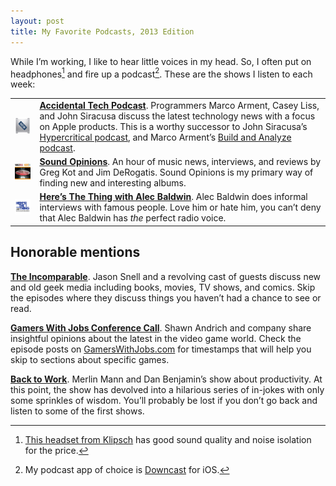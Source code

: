 ```yaml
---
layout: post
title: My Favorite Podcasts, 2013 Edition
---
```

While I’m working, I like to hear little voices in my head. So, I often put on headphones[^headphones] and fire up a podcast[^app]. These are the shows I listen to each week:

<table>
  <tr>
    <td class="aligntop padright"><img src="/blog/images/2013/10/accidental-tech-podcast.jpg"></td>
    <td class="aligntop"><strong><a href="http://atp.fm/">Accidental Tech Podcast</a></strong>. Programmers Marco Arment, Casey Liss, and John Siracusa discuss the latest technology news with a focus on Apple products. This is a worthy successor to John Siracusa’s <a href="http://5by5.tv/hypercritical">Hypercritical podcast</a>, and Marco Arment’s <a href="http://5by5.tv/buildanalyze">Build and Analyze podcast</a>.</td>
  </tr>
  <tr>
    <td class="aligntop padright"><img src="/blog/images/2013/10/sound-opinions.jpg"></td>
    <td class="aligntop"><strong><a href="http://www.soundopinions.org/">Sound Opinions</a></strong>. An hour of music news, interviews, and reviews by Greg Kot and Jim DeRogatis. Sound Opinions is my primary way of finding new and interesting albums.</td>
  </tr>
  <tr>
    <td class="aligntop padright"><img src="/blog/images/2013/10/heres-the-thing.jpg"></td>
    <td class="aligntop"><strong><a href="http://www.wnyc.org/shows/heresthething/">Here’s The Thing with Alec Baldwin</a></strong>. Alec Baldwin does informal interviews with famous people. Love him or hate him, you can’t deny that Alec Baldwin has <em>the</em> perfect radio voice.</td>
  </tr>
</table>

## Honorable mentions

**[The Incomparable](http://5by5.tv/incomparable)**. Jason Snell and a revolving cast of guests discuss new and old geek media including books, movies, TV shows, and comics. Skip the episodes where they discuss things you haven’t had a chance to see or read.

**[Gamers With Jobs Conference Call](http://www.gamerswithjobs.com/podcast)**. Shawn Andrich and company share insightful opinions about the latest in the video game world. Check the episode posts on [GamersWithJobs.com](http://www.gamerswithjobs.com/podcast) for timestamps that will help you skip to sections about specific games.

**[Back to Work](http://5by5.tv/b2w)**. Merlin Mann and Dan Benjamin’s show about productivity. At this point, the show has devolved into a hilarious series of in-jokes with only some sprinkles of wisdom. You’ll probably be lost if you don’t go back and listen to some of the first shows.

[^headphones]: [This headset from Klipsch](http://www.amazon.com/gp/product/B00452TDSY/ref=as_li_ss_tl?ie=UTF8&camp=1789&creative=390957&creativeASIN=B00452TDSY&linkCode=as2&tag=chrisltd-20) has good sound quality and noise isolation for the price. 

[^app]: My podcast app of choice is [Downcast](https://itunes.apple.com/us/app/downcast/id393858566?mt=8&uo=4&at=11l5Li) for iOS.
